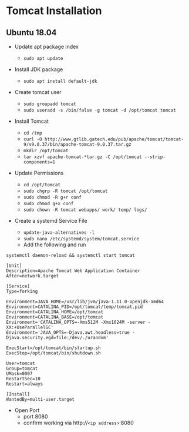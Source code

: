 # Tomcat Installation
## Ubuntu 18.04

- Update apt package index
  - `sudo apt update`

- Install JDK package
  - `sudo apt install default-jdk`
  
- Create tomcat user
  - `sudo groupadd tomcat`
  - `sudo useradd -s /bin/false -g tomcat -d /opt/tomcat tomcat`

- Install Tomcat
  - `cd /tmp`
  - `curl -O http://www.gtlib.gatech.edu/pub/apache/tomcat/tomcat-9/v9.0.37/bin/apache-tomcat-9.0.37.tar.gz`
  - `mkdir /opt/tomcat`
  - `tar xzvf apache-tomcat-*tar.gz -C /opt/tomcat --strip-components=1`

- Update Permissions
  - `cd /opt/tomcat`
  - `sudo chgrp -R tomcat /opt/tomcat`
  - `sudo chmod -R g+r conf`
  - `sudo chmod g+x conf`
  - `sudo chown -R tomcat webapps/ work/ temp/ logs/`
  
- Create a systemd Service File
  - `update-java-alternatives -l`
  - `sudo nano /etc/systemd/system/tomcat.service`
  - Add the following and run 
  
`systemctl daemon-reload && systemctl start tomcat`

```
[Unit]
Description=Apache Tomcat Web Application Container
After=network.target

[Service]
Type=forking

Environment=JAVA_HOME=/usr/lib/jvm/java-1.11.0-openjdk-amd64
Environment=CATALINA_PID=/opt/tomcat/temp/tomcat.pid
Environment=CATALINA_HOME=/opt/tomcat
Environment=CATALINA_BASE=/opt/tomcat
Environment='CATALINA_OPTS=-Xms512M -Xmx1024M -server -XX:+UseParallelGC'
Environment='JAVA_OPTS=-Djava.awt.headless=true -Djava.security.egd=file:/dev/./urandom'

ExecStart=/opt/tomcat/bin/startup.sh
ExecStop=/opt/tomcat/bin/shutdown.sh

User=tomcat
Group=tomcat
UMask=0007
RestartSec=10
Restart=always

[Install]
WantedBy=multi-user.target
```

- Open Port
  - port 8080
  - confirm working via http://`<ip address>`:8080